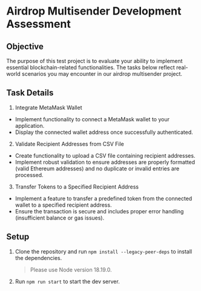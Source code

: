 # Airdrop Multisender Development Assessment

## Objective
The purpose of this test project is to evaluate your ability to implement essential blockchain-related functionalities. The tasks below reflect real-world scenarios you may encounter in our airdrop multisender project.

## Task Details
1. Integrate MetaMask Wallet
- Implement functionality to connect a MetaMask wallet to your application.
- Display the connected wallet address once successfully authenticated.
2. Validate Recipient Addresses from CSV File
- Create functionality to upload a CSV file containing recipient addresses.
- Implement robust validation to ensure addresses are properly formatted (valid Ethereum addresses) and no duplicate or invalid entries are processed.
3. Transfer Tokens to a Specified Recipient Address
- Implement a feature to transfer a predefined token from the connected wallet to a specified recipient address.
- Ensure the transaction is secure and includes proper error handling (insufficient balance or gas issues).

## Setup
1. Clone the repository and run `npm install --legacy-peer-deps` to install the dependencies.
    > Please use Node version 18.19.0.
2. Run `npm run start` to start the dev server.